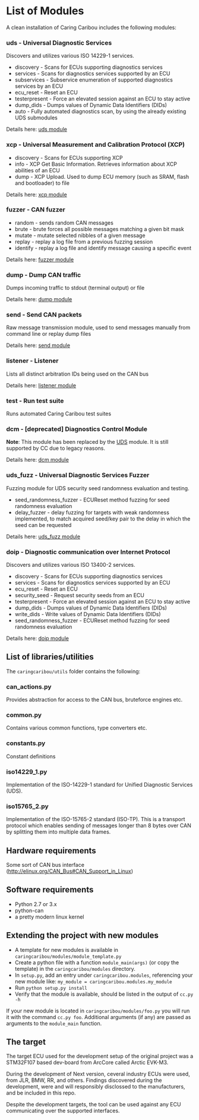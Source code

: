 # List of Modules
A clean installation of Caring Caribou includes the following modules:

### uds - Universal Diagnostic Services
Discovers and utilizes various ISO 14229-1 services.
- discovery - Scans for ECUs supporting diagnostics services
- services - Scans for diagnostics services supported by an ECU
- subservices - Subservice enumeration of supported diagnostics services by an ECU
- ecu_reset - Reset an ECU
- testerpresent - Force an elevated session against an ECU to stay active
- dump_dids - Dumps values of Dynamic Data Identifiers (DIDs)
- auto - Fully automated diagnostics scan, by using the already existing UDS submodules

Details here: [uds module](documentation/uds.md)

### xcp - Universal Measurement and Calibration Protocol (XCP)
- discovery - Scans for ECUs supporting XCP
- info - XCP Get Basic Information. Retrieves information about XCP abilities of an ECU
- dump - XCP Upload. Used to dump ECU memory (such as SRAM, flash and bootloader) to file 

Details here: [xcp module](documentation/xcp.md)

### fuzzer - CAN fuzzer
- random - sends random CAN messages
- brute - brute forces all possible messages matching a given bit mask
- mutate - mutate selected nibbles of a given message
- replay - replay a log file from a previous fuzzing session
- identify - replay a log file and identify message causing a specific event

Details here: [fuzzer module](documentation/fuzzer.md)

### dump - Dump CAN traffic
Dumps incoming traffic to stdout (terminal output) or file

Details here: [dump module](documentation/dump.md)

### send - Send CAN packets
Raw message transmission module, used to send messages manually from command line or replay dump files

Details here:  [send module](documentation/send.md)

### listener - Listener
Lists all distinct arbitration IDs being used on the CAN bus

Details here: [listener module](documentation/listener.md)

### test - Run test suite
Runs automated Caring Caribou test suites

### dcm - [deprecated] Diagnostics Control Module
**Note**: This module has been replaced by the [UDS](documentation/uds.md) module. It is still supported by CC due to legacy reasons.

Details here: [dcm module](documentation/dcm.md)

### uds_fuzz - Universal Diagnostic Services Fuzzer
Fuzzing module for UDS security seed randomness evaluation and testing.
- seed_randomness_fuzzer - ECUReset method fuzzing for seed randomness evaluation
- delay_fuzzer - delay fuzzing for targets with weak randomness implemented, to match acquired seed/key pair to the delay in which the seed can be requested

Details here: [uds_fuzz module](documentation/uds_fuzz.md)

### doip - Diagnostic communication over Internet Protocol
Discovers and utilizes various ISO 13400-2 services.
- discovery - Scans for ECUs supporting diagnostics services
- services - Scans for diagnostics services supported by an ECU
- ecu_reset - Reset an ECU
- security_seed - Request security seeds from an ECU
- testerpresent - Force an elevated session against an ECU to stay active
- dump_dids - Dumps values of Dynamic Data Identifiers (DIDs)
- write_dids - Write values of Dynamic Data Identifiers (DIDs)
- seed_randomness_fuzzer - ECUReset method fuzzing for seed randomness evaluation

Details here: [doip module](documentation/doip.md)

## List of libraries/utilities
The `caringcaribou/utils` folder contains the following:

### can_actions.py
Provides abstraction for access to the CAN bus, bruteforce engines etc.

### common.py
Contains various common functions, type converters etc.

### constants.py
Constant definitions

### iso14229_1.py
Implementation of the ISO-14229-1 standard for Unified Diagnostic Services (UDS).

### iso15765_2.py
Implementation of the ISO-15765-2 standard (ISO-TP). This is a transport protocol which enables sending of messages longer than 8 bytes over CAN by splitting them into multiple data frames.

## Hardware requirements
Some sort of CAN bus interface (http://elinux.org/CAN_Bus#CAN_Support_in_Linux)

## Software requirements
- Python 2.7 or 3.x
- python-can
- a pretty modern linux kernel

## Extending the project with new modules
- A template for new modules is available in `caringcaribou/modules/module_template.py`
- Create a python file with a function `module_main(args)` (or copy the template) in the `caringcaribou/modules` directory.
- In `setup.py`, add an entry under `caringcaribou.modules`, referencing your new module like: `my_module = caringcaribou.modules.my_module`
- Run `python setup.py install`
- Verify that the module is available, should be listed in the output of `cc.py -h`

If your new module is located in `caringcaribou/modules/foo.py` you will run it with the command `cc.py foo`.
Additional arguments (if any) are passed as arguments to the `module_main` function.

## The target
The target ECU used for the development setup of the original project was a STM32F107 based dev-board from ArcCore called Arctic EVK-M3.

During the development of Next version, ceveral industry ECUs were used, from JLR, BMW, RR, and others. Findings discovered during the development, were and will responsibly disclossed to the manufacturers, and be included in this repo.

Despite the development targets, the tool can be used against any ECU communicating over the supported interfaces.